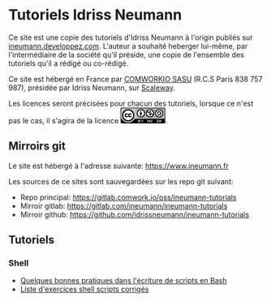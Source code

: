 # Tutoriels Idriss Neumann

Ce site est une copie des tutoriels d'Idriss Neumann à l'origin publiés sur [ineumann.developpez.com](https://ineumann.developpez.com). L'auteur a souhaité heberger lui-même, par l'intermédiaire de la société qu'il préside, une copie de l'ensemble des tutoriels qu'il a rédigé ou co-rédigé.

Ce site est hébergé en France par [COMWORKIO SASU](https://www.comwork.io) (R.C.S Paris 838 757 987), présidée par Idriss Neumann, sur [Scaleway](https://www.scaleway.com).

Les licences seront précisées pour chacun des tutoriels, lorsque ce n'est pas le cas, il s'agira de la licence [![cc-by-nc-sa](./img/cc-by-nc-sa.png)](https://creativecommons.org/licenses/by-nc-sa/3.0/deed.fr).

## Mirroirs git

Le site est hébergé à l'adresse suivante: https://www.ineumann.fr

Les sources de ce sites sont sauvegardées sur les repo git suivant:

* Repo principal: https://gitlab.comwork.io/oss/ineumann-tutorials
* Mirroir gitlab: https://gitlab.com/ineumann/ineumann-tutorials
* Mirroir github: https://github.com/idrissneumann/ineumann-tutorials

## Tutoriels

### Shell

* [Quelques bonnes pratiques dans l'écriture de scripts en Bash](./shell/bash-bonnes-pratiques.md)
* [Liste d'exercices shell scripts corrigés](./shell/exercices-shell.md)
